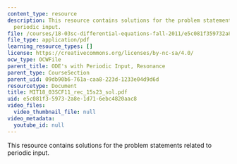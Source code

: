 ```yaml
---
content_type: resource
description: This resource contains solutions for the problem statements related to
  periodic input.
file: /courses/18-03sc-differential-equations-fall-2011/e5c081f359732a8e1d716ebc4820aac8_MIT18_03SCF11_rec_15s23_sol.pdf
file_type: application/pdf
learning_resource_types: []
license: https://creativecommons.org/licenses/by-nc-sa/4.0/
ocw_type: OCWFile
parent_title: ODE's with Periodic Input, Resonance
parent_type: CourseSection
parent_uid: 09db90b6-761a-caa8-223d-1233e04d9d6d
resourcetype: Document
title: MIT18_03SCF11_rec_15s23_sol.pdf
uid: e5c081f3-5973-2a8e-1d71-6ebc4820aac8
video_files:
  video_thumbnail_file: null
video_metadata:
  youtube_id: null
---
```

This resource contains solutions for the problem statements related to periodic input.